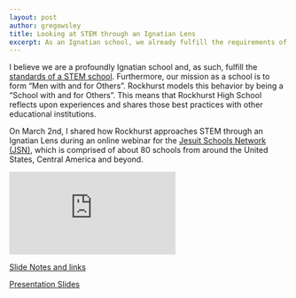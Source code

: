 ```yaml
---
layout: post
author: gregowsley
title: Looking at STEM through an Ignatian Lens
excerpt: As an Ignatian school, we already fulfill the requirements of a STEM school.
---
```


I believe we are a profoundly Ignatian school and, as such, fulfill the [standards of a STEM school](http://steam.rockhursths.edu/2016/04/25/STEM-Certification.html). Furthermore, our mission as a school is to form “Men with and for Others”. Rockhurst models this behavior by being a “School with and for Others”. This means that Rockhurst High School reflects upon experiences and shares those best practices with other educational institutions. 

On March 2nd, I shared how Rockhurst approaches STEM through an Ignatian Lens during an online webinar for the [Jesuit Schools Network (JSN)](https://www.jesuitschoolsnetwork.org/), which is comprised of about 80 schools from around the United States, Central America and beyond.

<div class="embed-container">
  <iframe src="https://www.youtube.com/embed/wa6PaYz-LGs" frameborder="0" allowfullscreen></iframe>
</div>

[Slide Notes and links](https://docs.google.com/document/d/1kGheyb9_jTnp05rxC1B2d-l1Ot6SqoorGdMeUhSaanM/edit?usp=sharing)

[Presentation Slides](https://docs.google.com/presentation/d/1_fcrQYaUksDqqudoECrdqpyhEvzqDV7wHLwlNZdikQ8/edit?usp=sharing)


